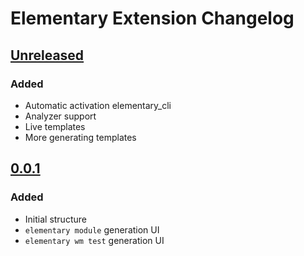 # Elementary Extension Changelog

## [Unreleased]
### Added
- Automatic activation elementary_cli
- Analyzer support
- Live templates
- More generating templates

## [0.0.1]
### Added
- Initial structure
- `elementary module` generation UI
- `elementary wm test` generation UI


<!--TODO make real links -->
[0.0.1]: https:link-to-unreleased-changelog-compare-git-tags
[Unreleased]: https:link-to-unreleased-changelog-compare-git-tags
